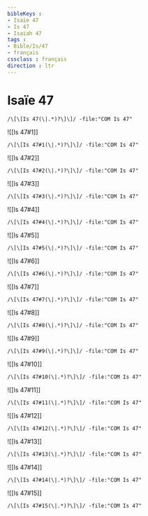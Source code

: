 ```yaml
---
bibleKeys : 
- Isaïe 47
- Is 47
- Isaiah 47
tags : 
- Bible/Is/47
- français
cssclass : français
direction : ltr
---
```


# Isaïe 47

```query
/\[\[Is 47(\|.*)?\]\]/ -file:"COM Is 47"
```



![[Is 47#1]]

```query
/\[\[Is 47#1(\|.*)?\]\]/ -file:"COM Is 47"
```

![[Is 47#2]]

```query
/\[\[Is 47#2(\|.*)?\]\]/ -file:"COM Is 47"
```

![[Is 47#3]]

```query
/\[\[Is 47#3(\|.*)?\]\]/ -file:"COM Is 47"
```

![[Is 47#4]]

```query
/\[\[Is 47#4(\|.*)?\]\]/ -file:"COM Is 47"
```

![[Is 47#5]]

```query
/\[\[Is 47#5(\|.*)?\]\]/ -file:"COM Is 47"
```

![[Is 47#6]]

```query
/\[\[Is 47#6(\|.*)?\]\]/ -file:"COM Is 47"
```

![[Is 47#7]]

```query
/\[\[Is 47#7(\|.*)?\]\]/ -file:"COM Is 47"
```

![[Is 47#8]]

```query
/\[\[Is 47#8(\|.*)?\]\]/ -file:"COM Is 47"
```

![[Is 47#9]]

```query
/\[\[Is 47#9(\|.*)?\]\]/ -file:"COM Is 47"
```

![[Is 47#10]]

```query
/\[\[Is 47#10(\|.*)?\]\]/ -file:"COM Is 47"
```

![[Is 47#11]]

```query
/\[\[Is 47#11(\|.*)?\]\]/ -file:"COM Is 47"
```

![[Is 47#12]]

```query
/\[\[Is 47#12(\|.*)?\]\]/ -file:"COM Is 47"
```

![[Is 47#13]]

```query
/\[\[Is 47#13(\|.*)?\]\]/ -file:"COM Is 47"
```

![[Is 47#14]]

```query
/\[\[Is 47#14(\|.*)?\]\]/ -file:"COM Is 47"
```

![[Is 47#15]]

```query
/\[\[Is 47#15(\|.*)?\]\]/ -file:"COM Is 47"
```

